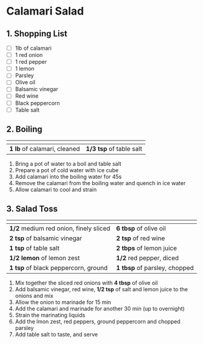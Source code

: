 # Calamari Salad

## 1. Shopping List
- [ ] 1lb of calamari
- [ ] 1 red onion
- [ ] 1 red pepper
- [ ] 1 lemon
- [ ] Parsley
- [ ] Olive oil
- [ ] Balsamic vinegar
- [ ] Red wine
- [ ] Black peppercorn
- [ ] Table salt

## 2. Boiling
|<!-- -->|<!-- -->|
|---|---|
| **1 lb** of calamari, cleaned | **1/3 tsp** of table salt |

1. Bring a pot of water to a boil and table salt
2. Prepare a pot of cold water with ice cube
3. Add calamari into the boiling water for 45s
4. Remove the calamari from the boiling water and quench in ice water
5. Allow calamari to cool and strain

## 3. Salad Toss
|<!-- -->|<!-- -->|
|---|---|
| **1/2** medium red onion, finely sliced | **6 tbsp** of olive oil |
| **2 tsp** of balsamic vinegar | **2 tsp** of red wine |
| **1 tsp** of table salt | **2 tbps** of lemon juice |
| **1/2 lemon** of lemon zest | **1/2** red pepper, diced |
| **1 tsp** of black peppercorn, ground | **1 tbsp** of parsley, chopped |

1. Mix together the sliced red onions with **4 tbsp** of olive oil
2. Add balsamic vinegar, red wine, **1/2 tsp** of salt and lemon juice to the onions and mix
3. Allow the onion to marinade for 15 min
4. Add the calamari and marinade for another 30 min (up to overnight)
5. Strain the marinating liquids
6. Add the lmon zest, red peppers, ground peppercorn and chopped parsley
7. Add table salt to taste, and serve